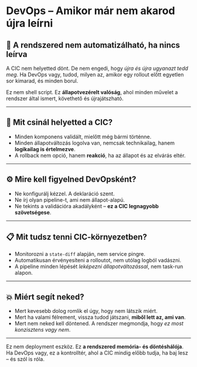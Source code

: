 # DevOps – Amikor már nem akarod újra leírni

## 🔄 A rendszered nem automatizálható, ha nincs leírva

A CIC nem helyetted dönt. De nem engedi, hogy *újra és újra ugyanazt tedd meg*. Ha DevOps vagy, tudod, milyen az, amikor egy rollout előtt egyetlen sor kimarad, és minden borul.

Ez nem shell script. Ez **állapotvezérelt valóság**, ahol minden művelet a rendszer által ismert, követhető és újrajátszható.

---

## 🧰 Mit csinál helyetted a CIC?

* Minden komponens validált, mielőtt még bármi történne.
* Minden állapotváltozás logolva van, nemcsak technikailag, hanem **logikailag is értelmezve**.
* A rollback nem opció, hanem **reakció**, ha az állapot és az elvárás eltér.

---

## ⚙️ Mire kell figyelned DevOpsként?

* Ne konfigurálj kézzel. A deklaráció szent.
* Ne írj olyan pipeline-t, ami nem állapot-alapú.
* Ne tekints a validációra akadályként – **ez a CIC legnagyobb szövetségese**.

---

## 📋 Mit tudsz tenni CIC-környezetben?

* Monitorozni a `state-diff` alapján, nem service pingre.
* Automatikusan érvényesíteni a rolloutot, nem utólag logból vadászni.
* A pipeline minden lépését *leképezni állapotváltozással*, nem task-run alapon.

---

## 💥 Miért segít neked?

* Mert kevesebb dolog romlik el úgy, hogy nem látszik miért.
* Mert ha valami félrement, vissza tudod játszani, **miből lett az, ami van**.
* Mert nem neked kell döntened. A rendszer megmondja, hogy *ez most konzisztens vagy nem*.

---

Ez nem deployment eszköz.
Ez **a rendszered memória- és döntéshálója**.
Ha DevOps vagy, ez a kontrolltér, ahol a CIC mindig előbb tudja, ha baj lesz – és szól is róla.
